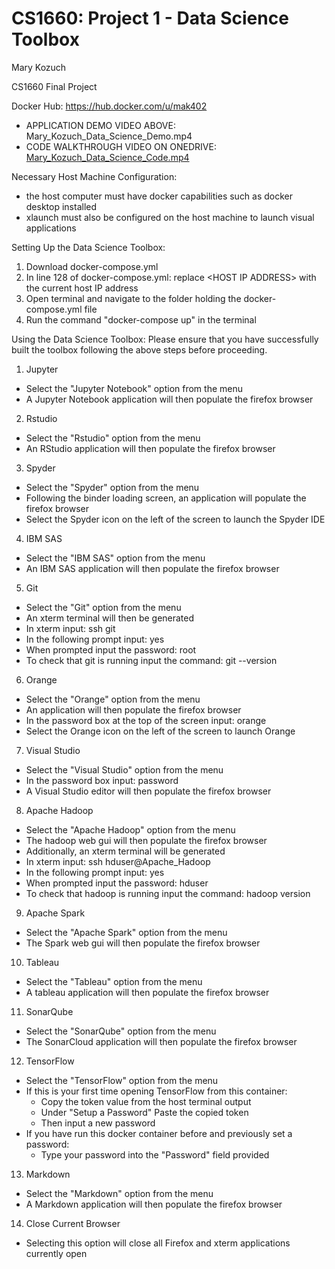# CS1660: Project 1 - Data Science Toolbox
Mary Kozuch

CS1660 Final Project

Docker Hub: https://hub.docker.com/u/mak402

* APPLICATION DEMO VIDEO ABOVE: Mary_Kozuch_Data_Science_Demo.mp4
* CODE WALKTHROUGH VIDEO ON ONEDRIVE: [Mary_Kozuch_Data_Science_Code.mp4](https://pitt-my.sharepoint.com/:v:/g/personal/mak402_pitt_edu/EatFNxHDfOtCtWRLS5_Fsw8B4SnQdQrySupsURYmaoTGnQ?e=u9ckhs)

Necessary Host Machine Configuration: 
- the host computer must have docker capabilities such as docker desktop installed
- xlaunch must also be configured on the host machine to launch visual applications

Setting Up the Data Science Toolbox:
1. Download docker-compose.yml 
2. In line 128 of docker-compose.yml: replace \<HOST IP ADDRESS\> with the current host IP address
3. Open terminal and navigate to the folder holding the docker-compose.yml file
4. Run the command "docker-compose up" in the terminal

Using the Data Science Toolbox:
Please ensure that you have successfully built the toolbox following the above steps before proceeding.
1. Jupyter
- Select the "Jupyter Notebook" option from the menu
- A Jupyter Notebook application will then populate the firefox browser
2. Rstudio
- Select the "Rstudio" option from the menu
- An RStudio application will then populate the firefox browser
3. Spyder
- Select the "Spyder" option from the menu
- Following the binder loading screen, an application will populate the firefox browser
- Select the Spyder icon on the left of the screen to launch the Spyder IDE
4. IBM SAS
- Select the "IBM SAS" option from the menu
- An IBM SAS application will then populate the firefox browser
5. Git
- Select the "Git" option from the menu
- An xterm terminal will then be generated
- In xterm input: ssh git
- In the following prompt input: yes
- When prompted input the password: root
- To check that git is running input the command: git --version
6. Orange
- Select the "Orange" option from the menu
- An application will then populate the firefox browser
- In the password box at the top of the screen input: orange
- Select the Orange icon on the left of the screen to launch Orange
7. Visual Studio
- Select the "Visual Studio" option from the menu
- In the password box input: password
- A Visual Studio editor will then populate the firefox browser
8. Apache Hadoop
- Select the "Apache Hadoop" option from the menu
- The hadoop web gui will then populate the firefox browser
- Additionally, an xterm terminal will be generated
- In xterm input: ssh hduser@Apache_Hadoop
- In the following prompt input: yes
- When prompted input the password: hduser
- To check that hadoop is running input the command: hadoop version
9. Apache Spark
- Select the "Apache Spark" option from the menu
- The Spark web gui will then populate the firefox browser
10. Tableau
- Select the "Tableau" option from the menu
- A tableau application will then populate the firefox browser
11. SonarQube
- Select the "SonarQube" option from the menu
- The SonarCloud application will then populate the firefox browser
12. TensorFlow
- Select the "TensorFlow" option from the menu
- If this is your first time opening TensorFlow from this container:
  - Copy the token value from the host terminal output
  - Under "Setup a Password" Paste the copied token
  - Then input a new password
- If you have run this docker container before and previously set a password:
  - Type your password into the "Password" field provided
13. Markdown
- Select the "Markdown" option from the menu
- A Markdown application will then populate the firefox browser
14. Close Current Browser
- Selecting this option will close all Firefox and xterm applications currently open
